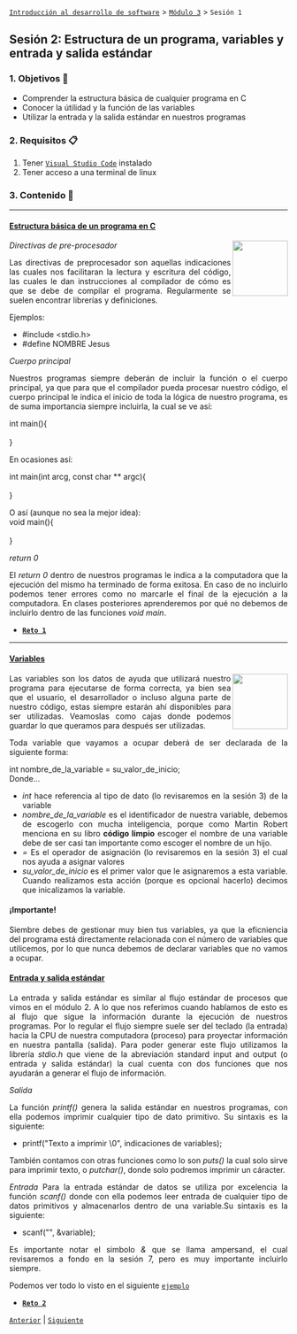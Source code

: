 [`Introducción al desarrollo de software`](../../README.md) > [`Módulo 3`](../README.md) > `Sesión 1` 

## Sesión 2: Estructura de un programa, variables y entrada y salida estándar

<div style="text-align: justify;">

### 1. Objetivos :dart:

 - Comprender la estructura básica de cualquier programa en C
 - Conocer la útilidad y la función de las variables
 - Utilizar la entrada y la salida estándar en nuestros programas

 ### 2. Requisitos :clipboard:

1. Tener [`Visual Studio Code`](https://code.visualstudio.com/) instalado 
2. Tener acceso a una terminal de linux

### 3. Contenido :blue_book:

 ---

 #### <ins> Estructura básica de un programa en C</ins>

 <img src="https://www.floornature.es/media/photos/65/13880/0-copertina_full.jpg" align="right" width="100"> 

*Directivas de pre-procesador*

Las directivas de preprocesador son aquellas indicaciones las cuales nos facilitaran la lectura y escritura del código, las cuales le dan instrucciones al compilador de cómo es que se debe de compilar el programa. Regularmente se suelen encontrar librerías y definiciones. <br>

Ejemplos: <br>
- #include <stdio.h>
- #define NOMBRE Jesus

*Cuerpo principal*

Nuestros programas siempre deberán de incluir la función o el cuerpo principal, ya que para que el compilador pueda procesar nuestro código, el cuerpo principal le indica el inicio de toda la lógica de nuestro programa, es de suma importancia siempre incluirla, la cual se ve así:

int main(){<br>
<br>
}<br>

En ocasiones así: <br>

int main(int arcg, const char ** argc){<br>
<br>
}<br>

O así (aunque no sea la mejor idea): <br>
void main(){<br>
<br>
}<br>

*return 0*

El _return 0_ dentro de nuestros programas le indica a la computadora que la ejecución del mismo ha terminado de forma exitosa. En caso de no incluirlo podemos tener errores como no marcarle el final de la ejecución a la computadora. En clases posteriores aprenderemos por qué no debemos de incluirlo dentro de las funciones _void main_.

- [**`Reto 1`**](Reto-01/README.md)

--- 

#### <ins> Variables </ins>
 <img src="https://images.vexels.com/media/users/3/128809/isolated/preview/c67aef3d02b7b2eb9cfb953fe776d224-pila-de-cajas-de-carton-by-vexels.png" align="right" width="100"> 

 Las variables son los datos de ayuda que utilizará nuestro programa para ejecutarse de forma correcta, ya bien sea que el usuario, el desarrollador o incluso alguna parte de nuestro código, estas siempre estarán ahí disponibles para ser utilizadas. Veamoslas como cajas donde podemos guardar lo que queramos para después ser utilizadas. <br>

 Toda variable que vayamos a ocupar deberá de ser declarada de la siguiente forma: <br>

 int nombre_de_la_variable = su_valor_de_inicio; <br>
 Donde...<br>

 - *int* hace referencia al tipo de dato (lo revisaremos en la sesión 3) de la variable
 - *nombre_de_la_variable* es el identificador de nuestra variable, debemos de escogerlo con mucha inteligencia, porque como Martin Robert menciona en su libro __código limpio__ escoger el nombre de una variable debe de ser casi tan importante como escoger el nombre de un hijo.
 - *=* Es el operador de asignación (lo revisaremos en la sesión 3) el cual nos ayuda a asignar valores
 - *su_valor_de_inicio* es el primer valor que le asignaremos a esta variable. Cuando realizamos esta acción (porque es opcional hacerlo) decimos que inicalizamos la variable.

 #### ¡Importante!
 Siembre debes de gestionar muy bien tus variables, ya que la eficniencia del programa está directamente relacionada con el número de variables que utilicemos, por lo que nunca debemos de declarar variables que no vamos a ocupar.
 
#### <ins> Entrada y salida estándar </ins>

La entrada y salida estándar es similar al flujo estándar de procesos que vimos en el módulo 2. A lo que nos referimos cuando hablamos de esto es al flujo que sigue la información durante la ejecución de nuestros programas. Por lo regular el flujo siempre suele ser del teclado (la entrada) hacia la CPU de nuestra computadora (proceso) para proyectar información en nuestra pantalla (salida). Para poder generar este flujo utilizamos la librería _stdio.h_ que viene de la abreviación standard input and output (o entrada y salida estándar) la cual cuenta con dos funciones que nos ayudarán a generar el flujo de información.

*Salida*

La función *printf()* genera la salida estándar en nuestros programas, con ella podemos imprimir cualquier tipo de dato primitivo. Su sintaxis es la siguiente: <br>

- printf("Texto a imprimir <indicaciones de variables> \0", indicaciones de variables);

También contamos con otras funciones como lo son *puts()* la cual solo sirve para imprimir texto, o *putchar()*, donde solo podremos imprimir un cáracter.

*Entrada*
Para la entrada estándar de datos se utiliza por excelencia la función *scanf()* donde con ella podemos leer entrada de cualquier tipo de datos primitivos y almacenarlos dentro de una variable.Su sintaxis es la siguiente: 

- scanf("<indicaciones de variable>", &variable);

Es importante notar el simbolo *&* que se llama ampersand, el cual revisaremos a fondo en la sesión 7, pero es muy importante incluirlo siempre.

Podemos ver todo lo visto en el siguiente [`ejemplo`](Code/entrada-salida.c)

- [**`Reto 2`**](Reto-02/README.md)


 [`Anterior`](../README.md) | [`Siguiente`](../Sesion-03/README.md)

 </div>